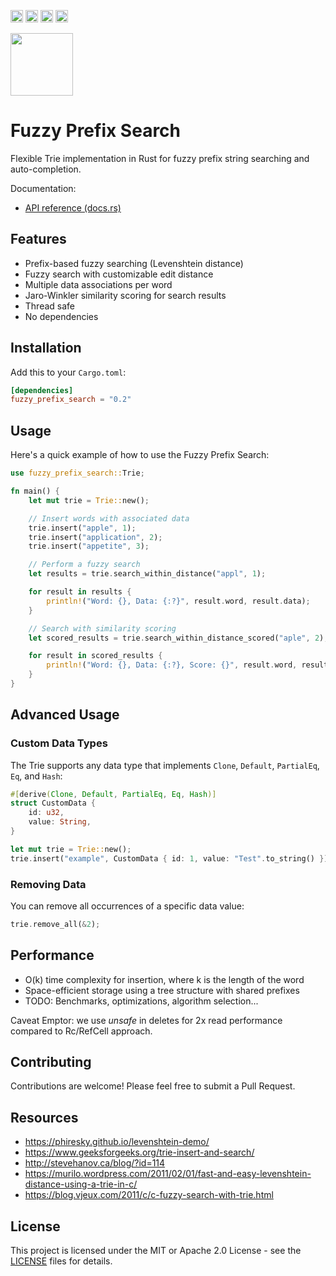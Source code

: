 [<img alt="github" src="https://img.shields.io/badge/github-tpisto/fuzzy_prefix_search-8da0cb?style=for-the-badge&labelColor=555555&logo=github" height="20">](https://github.com/tpisto/fuzzy_prefix_search)
[<img alt="crates.io" src="https://img.shields.io/crates/v/fuzzy_prefix_search.svg?style=for-the-badge&color=fc8d62&logo=rust" height="20">](https://crates.io/crates/fuzzy_prefix_search)
[<img alt="docs.rs" src="https://img.shields.io/badge/docs.rs-fuzzy_prefix_search-66c2a5?style=for-the-badge&labelColor=555555&logo=docs.rs" height="20">](https://docs.rs/fuzzy_prefix_search)
[<img alt="tests" src="https://img.shields.io/github/actions/workflow/status/tpisto/fuzzy_prefix_search/rust.yml?branch=main&style=for-the-badge" height="20">](https://github.com/tpisto/fuzzy_prefix_search/actions?query=branch%3Amain)

<img src="https://github.com/user-attachments/assets/94bfcebc-4ecd-4911-9eb9-13d0288e3e5b" width="100px">

# Fuzzy Prefix Search

Flexible Trie implementation in Rust for fuzzy prefix string searching and auto-completion.

Documentation:
-   [API reference (docs.rs)](https://docs.rs/fuzzy_prefix_search)

## Features

- Prefix-based fuzzy searching (Levenshtein distance)
- Fuzzy search with customizable edit distance
- Multiple data associations per word
- Jaro-Winkler similarity scoring for search results
- Thread safe
- No dependencies

## Installation

Add this to your `Cargo.toml`:

```toml
[dependencies]
fuzzy_prefix_search = "0.2"
```

## Usage

Here's a quick example of how to use the Fuzzy Prefix Search:

```rust
use fuzzy_prefix_search::Trie;

fn main() {
    let mut trie = Trie::new();

    // Insert words with associated data
    trie.insert("apple", 1);
    trie.insert("application", 2);
    trie.insert("appetite", 3);

    // Perform a fuzzy search
    let results = trie.search_within_distance("appl", 1);

    for result in results {
        println!("Word: {}, Data: {:?}", result.word, result.data);
    }

    // Search with similarity scoring
    let scored_results = trie.search_within_distance_scored("aple", 2);

    for result in scored_results {
        println!("Word: {}, Data: {:?}, Score: {}", result.word, result.data, result.score);
    }
}
```

## Advanced Usage

### Custom Data Types

The Trie supports any data type that implements `Clone`, `Default`, `PartialEq`, `Eq`, and `Hash`:

```rust
#[derive(Clone, Default, PartialEq, Eq, Hash)]
struct CustomData {
    id: u32,
    value: String,
}

let mut trie = Trie::new();
trie.insert("example", CustomData { id: 1, value: "Test".to_string() });
```

### Removing Data

You can remove all occurrences of a specific data value:

```rust
trie.remove_all(&2);
```

## Performance

- O(k) time complexity for insertion, where k is the length of the word
- Space-efficient storage using a tree structure with shared prefixes
- TODO: Benchmarks, optimizations, algorithm selection...

Caveat Emptor: we use *unsafe* in deletes for 2x read performance compared to Rc/RefCell approach.

## Contributing

Contributions are welcome! Please feel free to submit a Pull Request.

## Resources

- https://phiresky.github.io/levenshtein-demo/
- https://www.geeksforgeeks.org/trie-insert-and-search/
- http://stevehanov.ca/blog/?id=114
- https://murilo.wordpress.com/2011/02/01/fast-and-easy-levenshtein-distance-using-a-trie-in-c/
- https://blog.vjeux.com/2011/c/c-fuzzy-search-with-trie.html
  
## License

This project is licensed under the MIT or Apache 2.0 License - see the [LICENSE](LICENSE) files for details.

